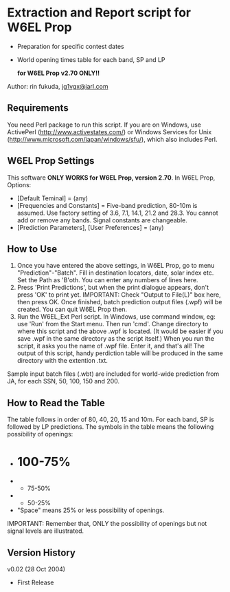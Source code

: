 # Extraction and Report script for W6EL Prop
- Preparation for specific contest dates
- World opening times table for each band, SP and LP

    __for W6EL Prop v2.70 ONLY!!__

Author: rin fukuda, jg1vgx@jarl.com

Requirements
------------
You need Perl package to run this script. If you are on Windows, use ActivePerl (http://www.activestates.com/) or Windows Services for Unix (http://www.microsoft.com/japan/windows/sfu/), which also includes Perl. 

W6EL Prop Settings
------------------
This software __ONLY WORKS for W6EL Prop, version 2.70__.
In W6EL Prop, Options:
- [Default Teminal] = (any)
- [Frequencies and Constants] = Five-band prediction, 80-10m is assumed. Use factory setting of 3.6, 7.1, 14.1, 21.2 and 28.3. You cannot add or remove any bands. Signal constants are changeable.
- [Prediction Parameters], [User Preferences] = (any)

How to Use
----------
1. Once you have entered the above settings, in W6EL Prop, go to menu "Prediction"-"Batch". Fill in destination locators, date, solar index etc. Set the Path as 'B'oth. You can enter any numbers of lines here.
2. Press 'Print Predictions', but when the print dialogue appears, don't press 'OK' to print yet. IMPORTANT: Check "Output to File(L)" box here, then press OK. Once finished, batch prediction output files (.wpf) will be created. You can quit W6EL Prop then.
3. Run the W6EL_Ext Perl script. In Windows, use command window, eg: use 'Run' from the Start menu. Then run 'cmd'. Change directory to where this script and the above .wpf is located. (It would be easier if you save .wpf in the same directory as the script itself.) When you run the script, it asks you the name of .wpf file. Enter it, and that's all! The output of this script, handy perdiction table will be produced in the same directory with the extention .txt.

Sample input batch files (.wbt) are included for world-wide prediction from JA, for each SSN, 50, 100, 150 and 200.

How to Read the Table
---------------------
The table follows in order of 80, 40, 20, 15 and 10m. For each band, SP is followed by LP predictions. The symbols in the table means the following possibility of openings:
- # 100-75%
- + 75-50%
- - 50-25%
- "Space" means 25% or less possibility of openings.

IMPORTANT: Remember that, ONLY the possibility of openings but not signal levels are illustrated.

Version History
---------------
v0.02 (28 Oct 2004)
- First Release
